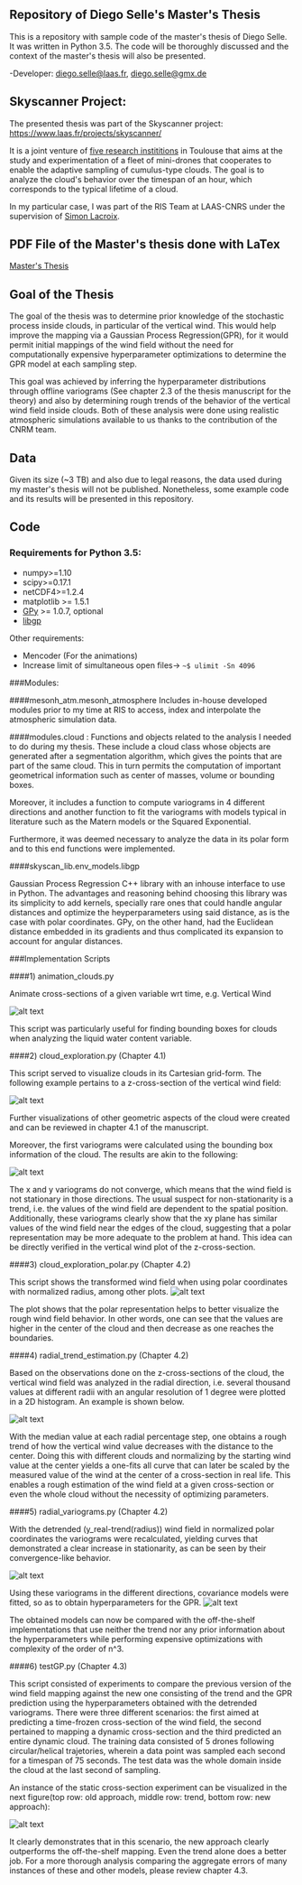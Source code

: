 ## Repository of Diego Selle's Master's Thesis

This is a repository with sample code of the master's thesis of Diego Selle.
It was written in Python 3.5. The code will be thoroughly discussed and the context of
the master's thesis will also be presented.

-Developer: diego.selle@laas.fr, diego.selle@gmx.de

## Skyscanner Project:

The presented thesis was part of the Skyscanner project:
https://www.laas.fr/projects/skyscanner/

It is a joint venture of [five research instititions](https://www.laas.fr/projects/skyscanner/skyscanner-team)
in Toulouse that aims at
the study and experimentation of a fleet of mini-drones that cooperates to enable the
adaptive sampling of cumulus-type clouds. The goal is to analyze the cloud's behavior over the
timespan of an hour, which corresponds to the typical lifetime of a cloud.

In my particular case, I was part of the RIS Team at LAAS-CNRS under the supervision of
[Simon Lacroix](https://scholar.google.com/citations?user=7cgLDwUAAAAJ&hl=en&oi=ao).

## PDF File of the Master's thesis done with LaTex

[Master's Thesis](http://bit.ly/2hXzuco)


## Goal of the Thesis
The goal of the thesis was to determine prior knowledge of the stochastic process inside clouds,
in particular of the vertical wind. This would help improve the mapping via a Gaussian Process Regression(GPR),
for it would permit initial mappings of the wind field without the need for computationally
expensive hyperparameter optimizations to determine the GPR model at each sampling step.

This goal was achieved by inferring the hyperparameter distributions through offline variograms
(See chapter 2.3 of the thesis manuscript for the theory)
and also by determining rough trends of the behavior of the vertical wind field inside clouds.
Both of these analysis were done using realistic atmospheric simulations available to us
thanks to the contribution of the CNRM team.

## Data

Given its size (~3 TB) and also due to legal reasons, the data used during
my master's thesis will not be published. Nonetheless, some example code and its results
will be presented in this repository.

## Code

### Requirements for Python 3.5:

+ numpy>=1.10
+ scipy>=0.17.1
+ netCDF4>=1.2.4
+ matplotlib >= 1.5.1
+ [GPy](https://github.com/SheffieldML/GPy) >= 1.0.7, optional
+ [libgp](https://github.com/mblum/libgp)

Other requirements:
+ Mencoder (For the animations)
+ Increase limit of simultaneous open files-> `~$ ulimit -Sn 4096`

###Modules:

####mesonh_atm.mesonh_atmosphere
Includes in-house developed modules prior to my time at RIS to access,
index and interpolate the atmospheric simulation data.

####modules.cloud :
Functions and objects related to the analysis I needed to do during my thesis.
These include a cloud class whose objects are generated after a segmentation algorithm,
which gives the points that are part of the same cloud. This in turn permits the
computation of important geometrical information such as center of masses, volume or bounding boxes.

Moreover, it includes a function to compute variograms in 4 different directions and another function to fit
the variograms with models typical in literature such as the Matern models or the Squared Exponential.

Furthermore, it was deemed necessary to analyze the data in its polar form and to this end functions
were implemented.

####skyscan_lib.env_models.libgp

Gaussian Process Regression C++ library with an inhouse interface to use in Python. The advantages and reasoning behind choosing
this library was its simplicity to add kernels, specially rare ones that could handle angular distances and
optimize the heyperparameters using said distance, as is the case with polar coordinates. GPy, on the other hand, had the Euclidean distance embedded
in its gradients and thus complicated its expansion to account for angular distances.


###Implementation Scripts

####1) animation_clouds.py

Animate cross-sections of a given variable wrt time, e.g. Vertical Wind

![alt text][animation]

[animation]: https://github.com/DiegoSelle/master_thesis/blob/master/example_results/example_animation.gif

This script was particularly useful for finding bounding boxes for clouds when analyzing
the liquid water content variable.

####2)  cloud_exploration.py (Chapter 4.1)

This script served to visualize clouds in its Cartesian grid-form. The following example pertains to
a z-cross-section of the vertical wind field:

![alt text][cross-section]

[cross-section]: https://github.com/DiegoSelle/master_thesis/blob/master/example_results/cloud1_cs1.png

Further visualizations of other geometric aspects of the cloud were created and can be reviewed in chapter
4.1 of the manuscript.

Moreover, the first variograms were calculated using the bounding box information of the cloud. The results are
akin to the following:

![alt text][variogram_cart]

[variogram_cart]:https://github.com/DiegoSelle/master_thesis/blob/master/example_results/variograms_cloud1_new.png

The x and y variograms do not converge, which means that the wind field is not stationary in those directions.
The usual suspect for non-stationarity is a trend, i.e. the values of the wind field are dependent to the spatial position.
Additionally, these variograms clearly show that the xy plane has similar values of the wind field near the edges of the cloud,
suggesting that a polar representation may be more adequate to the problem at hand. This idea can be directly
verified in the vertical wind plot of the z-cross-section.

####3)  cloud_exploration_polar.py (Chapter 4.2)

This script shows the transformed wind field when using polar coordinates with normalized radius, among other plots.
![alt text][polar_cs]

[polar_cs]:https://github.com/DiegoSelle/master_thesis/blob/master/example_results/cloud1_zwind_normalized.png

The plot shows that the polar representation helps to better visualize the rough wind field behavior.
In other words, one can see that the values are higher in the center of the cloud and then decrease
as one reaches the boundaries.

####4) radial_trend_estimation.py (Chapter 4.2)

Based on the observations done on the z-cross-sections of the cloud, the vertical wind field was analyzed
in the radial direction, i.e. several thousand values at different radii with an angular resolution of 1 degree
were plotted in a 2D histogram. An example is shown below.

![alt text][radial_trend]

[radial_trend]:https://github.com/DiegoSelle/master_thesis/blob/master/example_results/radial_trend_cloud1_incl_out.png

With the median value at each radial percentage step, one obtains a rough trend of how the vertical
wind value decreases with the distance to the center. Doing this with different clouds and
normalizing by the starting wind value at the center yields a one-fits all curve
that can later be scaled by the measured value of the wind at the center of a cross-section in real life.
This enables a rough estimation of the wind field at a given cross-section or even the whole
cloud without the necessity of optimizing parameters.

####5) radial_variograms.py (Chapter 4.2)

With the detrended (y_real-trend(radius)) wind field in normalized polar coordinates the variograms were recalculated, yielding curves
that demonstrated a clear increase in stationarity, as can be seen by their convergence-like behavior.

![alt text][variogram_rad]

[variogram_rad]:https://github.com/DiegoSelle/master_thesis/blob/master/example_results/variogram_cloud1_z115_zwc_432_t150.png

Using these variograms in the different directions, covariance models were fitted, so as to obtain hyperparameters for the GPR.
![alt text][variogram_fit]

[variogram_fit]: https://github.com/DiegoSelle/master_thesis/blob/master/example_results/median_exp_variograms_all_clouds.png

The obtained models can now be compared with the off-the-shelf implementations that use neither the trend nor any
prior information about the hyperparameters while performing expensive optimizations with complexity of the order of
n^3.

####6) testGP.py (Chapter 4.3)

This script consisted of experiments to compare the previous version of the wind field mapping against the new
one consisting of the trend and the GPR prediction using the hyperparameters obtained with the detrended variograms.
There were three different scenarios: the first aimed at predicting a time-frozen cross-section of the wind field, the
second pertained to mapping a dynamic cross-section and the third predicted an entire dynamic cloud.
The training data consisted of 5 drones following circular/helical trajetories, wherein a data
point was sampled each second for a timespan of 75 seconds. The test data was the whole domain inside the cloud
at the last second of sampling.

An instance of the static cross-section experiment can be visualized in the next
figure(top row: old approach, middle row: trend, bottom row: new approach):

![alt text][testGP]

[testGP]: https://github.com/DiegoSelle/master_thesis/blob/master/example_results/comp_noise2.png

It clearly demonstrates that in this scenario, the new approach clearly outperforms the off-the-shelf
mapping. Even the trend alone does a better job. For a more thorough analysis comparing the aggregate errors
of many instances of these and other models, please review chapter 4.3.
